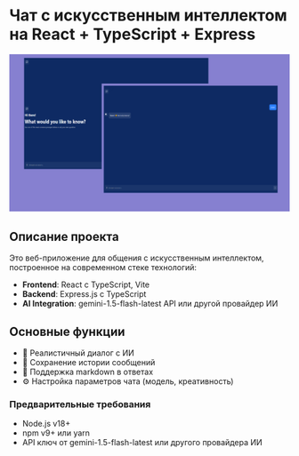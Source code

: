 # Чат с искусственным интеллектом на React + TypeScript + Express

![Главный интерфейс системы](https://github.com/islamhadjime/chat-ai/blob/main/frond/public/PG.png)

## Описание проекта

Это веб-приложение для общения с искусственным интеллектом, построенное на современном стеке технологий:

- **Frontend**: React с TypeScript, Vite
- **Backend**: Express.js с TypeScript
- **AI Integration**: gemini-1.5-flash-latest API или другой провайдер ИИ

## Основные функции

- 💬 Реалистичный диалог с ИИ
- 📜 Сохранение истории сообщений
- 🎨 Поддержка markdown в ответах
- ⚙️ Настройка параметров чата (модель, креативность)



### Предварительные требования
- Node.js v18+
- npm v9+ или yarn
- API ключ от gemini-1.5-flash-latest или другого провайдера ИИ


